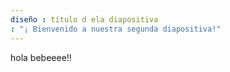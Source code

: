 ```yaml
---
diseño : título d ela diapositiva
: "¡ Bienvenido a nuestra segunda diapositiva!"
---
```

hola bebeeee!!
